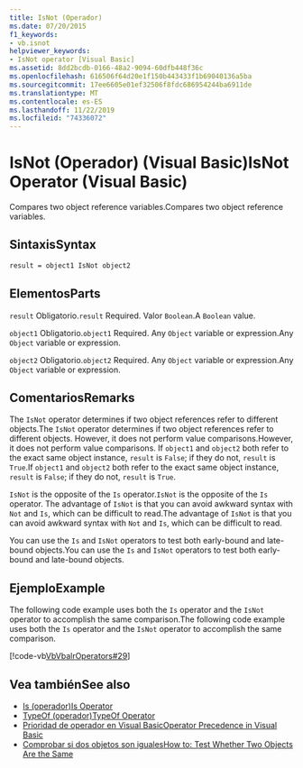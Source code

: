 ```yaml
---
title: IsNot (Operador)
ms.date: 07/20/2015
f1_keywords:
- vb.isnot
helpviewer_keywords:
- IsNot operator [Visual Basic]
ms.assetid: 8dd2bcdb-0166-48a2-9094-60dfb448f36c
ms.openlocfilehash: 616506f64d20e1f150b443433f1b69040136a5ba
ms.sourcegitcommit: 17ee6605e01ef32506f8fdc686954244ba6911de
ms.translationtype: MT
ms.contentlocale: es-ES
ms.lasthandoff: 11/22/2019
ms.locfileid: "74336072"
---
```

# <a name="isnot-operator-visual-basic"></a><span data-ttu-id="e4c84-102">IsNot (Operador) (Visual Basic)</span><span class="sxs-lookup"><span data-stu-id="e4c84-102">IsNot Operator (Visual Basic)</span></span>

<span data-ttu-id="e4c84-103">Compares two object reference variables.</span><span class="sxs-lookup"><span data-stu-id="e4c84-103">Compares two object reference variables.</span></span>

## <a name="syntax"></a><span data-ttu-id="e4c84-104">Sintaxis</span><span class="sxs-lookup"><span data-stu-id="e4c84-104">Syntax</span></span>

```vb
result = object1 IsNot object2
```

## <a name="parts"></a><span data-ttu-id="e4c84-105">Elementos</span><span class="sxs-lookup"><span data-stu-id="e4c84-105">Parts</span></span>
 <span data-ttu-id="e4c84-106">`result` Obligatorio.</span><span class="sxs-lookup"><span data-stu-id="e4c84-106">`result` Required.</span></span> <span data-ttu-id="e4c84-107">Valor `Boolean`.</span><span class="sxs-lookup"><span data-stu-id="e4c84-107">A `Boolean` value.</span></span>

 <span data-ttu-id="e4c84-108">`object1` Obligatorio.</span><span class="sxs-lookup"><span data-stu-id="e4c84-108">`object1` Required.</span></span> <span data-ttu-id="e4c84-109">Any `Object` variable or expression.</span><span class="sxs-lookup"><span data-stu-id="e4c84-109">Any `Object` variable or expression.</span></span>

 <span data-ttu-id="e4c84-110">`object2` Obligatorio.</span><span class="sxs-lookup"><span data-stu-id="e4c84-110">`object2` Required.</span></span> <span data-ttu-id="e4c84-111">Any `Object` variable or expression.</span><span class="sxs-lookup"><span data-stu-id="e4c84-111">Any `Object` variable or expression.</span></span>

## <a name="remarks"></a><span data-ttu-id="e4c84-112">Comentarios</span><span class="sxs-lookup"><span data-stu-id="e4c84-112">Remarks</span></span>
 <span data-ttu-id="e4c84-113">The `IsNot` operator determines if two object references refer to different objects.</span><span class="sxs-lookup"><span data-stu-id="e4c84-113">The `IsNot` operator determines if two object references refer to different objects.</span></span> <span data-ttu-id="e4c84-114">However, it does not perform value comparisons.</span><span class="sxs-lookup"><span data-stu-id="e4c84-114">However, it does not perform value comparisons.</span></span> <span data-ttu-id="e4c84-115">If `object1` and `object2` both refer to the exact same object instance, `result` is `False`; if they do not, `result` is `True`.</span><span class="sxs-lookup"><span data-stu-id="e4c84-115">If `object1` and `object2` both refer to the exact same object instance, `result` is `False`; if they do not, `result` is `True`.</span></span>

 <span data-ttu-id="e4c84-116">`IsNot` is the opposite of the `Is` operator.</span><span class="sxs-lookup"><span data-stu-id="e4c84-116">`IsNot` is the opposite of the `Is` operator.</span></span> <span data-ttu-id="e4c84-117">The advantage of `IsNot` is that you can avoid awkward syntax with `Not` and `Is`, which can be difficult to read.</span><span class="sxs-lookup"><span data-stu-id="e4c84-117">The advantage of `IsNot` is that you can avoid awkward syntax with `Not` and `Is`, which can be difficult to read.</span></span>

 <span data-ttu-id="e4c84-118">You can use the `Is` and `IsNot` operators to test both early-bound and late-bound objects.</span><span class="sxs-lookup"><span data-stu-id="e4c84-118">You can use the `Is` and `IsNot` operators to test both early-bound and late-bound objects.</span></span>

## <a name="example"></a><span data-ttu-id="e4c84-119">Ejemplo</span><span class="sxs-lookup"><span data-stu-id="e4c84-119">Example</span></span>
 <span data-ttu-id="e4c84-120">The following code example uses both the `Is` operator and the `IsNot` operator to accomplish the same comparison.</span><span class="sxs-lookup"><span data-stu-id="e4c84-120">The following code example uses both the `Is` operator and the `IsNot` operator to accomplish the same comparison.</span></span>

 [!code-vb[VbVbalrOperators#29](~/samples/snippets/visualbasic/VS_Snippets_VBCSharp/VbVbalrOperators/VB/Class1.vb#29)]

## <a name="see-also"></a><span data-ttu-id="e4c84-121">Vea también</span><span class="sxs-lookup"><span data-stu-id="e4c84-121">See also</span></span>

- [<span data-ttu-id="e4c84-122">Is (operador)</span><span class="sxs-lookup"><span data-stu-id="e4c84-122">Is Operator</span></span>](is-operator.md)
- [<span data-ttu-id="e4c84-123">TypeOf (operador)</span><span class="sxs-lookup"><span data-stu-id="e4c84-123">TypeOf Operator</span></span>](typeof-operator.md)
- [<span data-ttu-id="e4c84-124">Prioridad de operador en Visual Basic</span><span class="sxs-lookup"><span data-stu-id="e4c84-124">Operator Precedence in Visual Basic</span></span>](operator-precedence.md)
- [<span data-ttu-id="e4c84-125">Comprobar si dos objetos son iguales</span><span class="sxs-lookup"><span data-stu-id="e4c84-125">How to: Test Whether Two Objects Are the Same</span></span>](../../programming-guide/language-features/operators-and-expressions/how-to-test-whether-two-objects-are-the-same.md)
